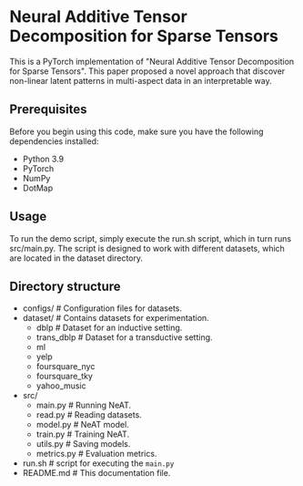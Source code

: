 
# Neural Additive Tensor Decomposition for Sparse Tensors
This is a PyTorch implementation of "Neural Additive Tensor Decomposition for Sparse Tensors".
This paper proposed a novel approach that discover non-linear latent patterns in multi-aspect data in an interpretable way.

## Prerequisites
Before you begin using this code, make sure you have the following dependencies installed:
- Python 3.9
- PyTorch
- NumPy
- DotMap


## Usage
To run the demo script, simply execute the run.sh script, which in turn runs src/main.py. 
The script is designed to work with different datasets, which are located in the dataset directory.

## Directory structure

- configs/               # Configuration files for datasets.
- dataset/               # Contains datasets for experimentation.
    - dblp               # Dataset for an inductive setting.
    - trans_dblp         # Dataset for a transductive setting. 
    - ml
    - yelp
    - foursquare_nyc
    - foursquare_tky
    - yahoo_music
- src/
  - main.py              # Running NeAT.
  - read.py              # Reading datasets.
  - model.py             # NeAT model.
  - train.py             # Training NeAT.
  - utils.py             # Saving models.
  - metrics.py           # Evaluation metrics.
- run.sh                 # script for executing the `main.py`
- README.md              # This documentation file.
